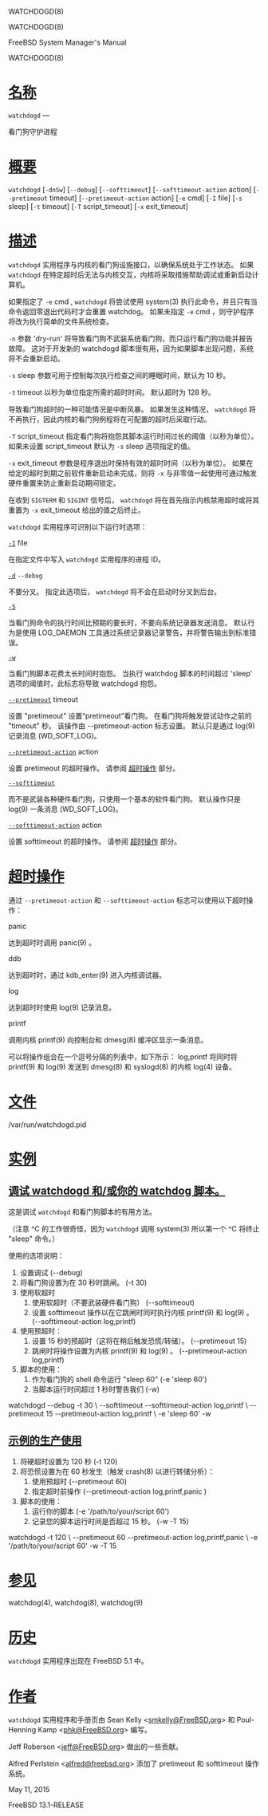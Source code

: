   WATCHDOGD(8)  

WATCHDOGD(8)

FreeBSD System Manager's Manual

WATCHDOGD(8)

[名称](#__u540D___u79F0_)
=======================

`watchdogd` —

看门狗守护进程

[概要](#__u6982___u8981_)
=======================

`watchdogd` \[`-dnSw`\] \[`--debug`\] \[`--softtimeout`\] \[`--softtimeout-action` action\] \[`--pretimeout` timeout\] \[`--pretimeout-action` action\] \[`-e` cmd\] \[`-I` file\] \[`-s` sleep\] \[`-t` timeout\] \[`-T` script\_timeout\] \[`-x` exit\_timeout\]

[描述](#__u63CF___u8FF0_)
=======================

`watchdogd` 实用程序与内核的看门狗设施接口，以确保系统处于工作状态。 如果 `watchdogd` 在特定超时后无法与内核交互，内核将采取措施帮助调试或重新启动计算机。

如果指定了 `-e` cmd , `watchdogd` 将尝试使用 system(3) 执行此命令，并且只有当命令返回零退出代码时才会重置 watchdog。 如果未指定 `-e` cmd ，则守护程序将改为执行简单的文件系统检查。

`-n` 参数 'dry-run' 将导致看门狗不武装系统看门狗，而只运行看门狗功能并报告故障。 这对于开发新的 watchdogd 脚本很有用，因为如果脚本出现问题，系统将不会重新启动。

`-s` sleep 参数可用于控制每次执行检查之间的睡眠时间，默认为 10 秒。

`-t` timeout 以秒为单位指定所需的超时时间。 默认超时为 128 秒。

导致看门狗超时的一种可能情况是中断风暴。 如果发生这种情况， `watchdogd` 将不再执行，因此内核的看门狗例程将在可配置的超时后采取行动。

`-T` script\_timeout 指定看门狗将抱怨其脚本运行时间过长的阈值（以秒为单位）。 如果未设置 script\_timeout 默认为 `-s` sleep 选项指定的值。

`-x` exit\_timeout 参数是程序退出时保持有效的超时时间（以秒为单位）。 如果在给定的超时到期之前软件重新启动未完成，则将 `-x` 与非零值一起使用可通过触发硬件重置来防止重新启动期间锁定。

在收到 `SIGTERM` 和 `SIGINT` 信号后， `watchdogd` 将在首先指示内核禁用超时或将其重置为 `-x` exit\_timeout 给出的值之后终止。

`watchdogd` 实用程序可识别以下运行时选项：

[`-I`](#I) file

在指定文件中写入 `watchdogd` 实用程序的进程 ID。

[`-d`](#d) `--debug`

不要分叉。 指定此选项后， `watchdogd` 将不会在启动时分叉到后台。

[`-S`](#S)

当看门狗命令的执行时间比预期的要长时，不要向系统记录器发送消息。 默认行为是使用 LOG\_DAEMON 工具通过系统记录器记录警告，并将警告输出到标准错误。

[`-w`](#w)

当看门狗脚本花费太长时间时抱怨。 当执行 watchdog 脚本的时间超过 'sleep' 选项的阈值时，此标志将导致 watchdogd 抱怨。

[`--pretimeout`](#-pretimeout) timeout

设置 "pretimeout" 设置“pretimeout”看门狗。 在看门狗将触发尝试动作之前的 "timeout" 秒。 该操作由 --pretimeout-action 标志设置。 默认只是通过 log(9) 记录消息 (WD\_SOFT\_LOG)。

[`--pretimeout-action`](#-pretimeout-action) action

设置 pretimeout 的超时操作。 请参阅 [超时操作](#__u8D85___u65F6___u64CD___u4F5C_) 部分。

[`--softtimeout`](#-softtimeout)

而不是武装各种硬件看门狗，只使用一个基本的软件看门狗。 默认操作只是 log(9) 一条消息 (WD\_SOFT\_LOG)。

[`--softtimeout-action`](#-softtimeout-action) action

设置 softtimeout 的超时操作。 请参阅 [超时操作](#__u8D85___u65F6___u64CD___u4F5C_) 部分。

[超时操作](#__u8D85___u65F6___u64CD___u4F5C_)
=========================================

通过 `--pretimeout-action` 和 `--softtimeout-action` 标志可以使用以下超时操作：

panic

达到超时时调用 panic(9) 。

ddb

达到超时时，通过 kdb\_enter(9) 进入内核调试器。

log

达到超时时使用 log(9) 记录消息。

printf

调用内核 printf(9) 向控制台和 dmesg(8) 缓冲区显示一条消息。

可以将操作组合在一个逗号分隔的列表中，如下所示： log,printf 将同时将 printf(9) 和 log(9) 发送到 dmesg(8) 和 syslogd(8) 的内核 log(4) 设备。

[文件](#__u6587___u4EF6_)
=======================

/var/run/watchdogd.pid

[实例](#__u5B9E___u4F8B_)
=======================

[调试 watchdogd 和/或你的 watchdog 脚本。](#__u8C03___u8BD5__watchdogd___u548C_/__u6216___u4F60___u7684__watchdog___u811A___u672C___u3002_)
----------------------------------------------------------------------------------------------------------------------------------

这是调试 `watchdogd` 和看门狗脚本的有用方法。

（注意 ^C 的工作很奇怪，因为 `watchdogd` 调用 system(3) 所以第一个 ^C 将终止 "sleep" 命令。）

使用的选项说明：

1.  设置调试 (--debug)
2.  将看门狗设置为在 30 秒时跳闸。 (-t 30)
3.  使用软超时
    1.  使用软超时（不要武装硬件看门狗） (--softtimeout)
    2.  设置 softtimeout 操作以在它跳闸时同时执行内核 printf(9) 和 log(9) 。 (--softtimeout-action log,printf)
4.  使用预超时：
    1.  设置 15 秒的预超时（这将在稍后触发恐慌/转储）。 (--pretimeout 15)
    2.  跳闸时将操作设置为内核 printf(9) 和 log(9) 。 (--pretimeout-action log,printf)
5.  脚本的使用：
    1.  作为看门狗的 shell 命令运行 "sleep 60" (-e 'sleep 60')
    2.  当脚本运行时间超过 1 秒时警告我们 (-w)

watchdogd --debug -t 30 \\ --softtimeout --softtimeout-action log,printf \\ --pretimeout 15 --pretimeout-action log,printf \\ -e 'sleep 60' -w 

[示例的生产使用](#__u793A___u4F8B___u7684___u751F___u4EA7___u4F7F___u7528_)
--------------------------------------------------------------------

1.  将硬超时设置为 120 秒 (-t 120)
2.  将恐慌设置为在 60 秒发生（触发 crash(8) 以进行转储分析）：
    1.  使用预超时 (--pretimeout 60)
    2.  指定超时前操作 (--pretimeout-action log,printf,panic )
3.  脚本的使用：
    1.  运行你的脚本 (-e '/path/to/your/script 60')
    2.  记录您的脚本运行时间是否超过 15 秒。 (-w -T 15)

watchdogd -t 120 \\ --pretimeout 60 --pretimeout-action log,printf,panic \\ -e '/path/to/your/script 60' -w -T 15 

[参见](#__u53C2___u89C1_)
=======================

watchdog(4), watchdog(8), watchdog(9)

[历史](#__u5386___u53F2_)
=======================

`watchdogd` 实用程序出现在 FreeBSD 5.1 中。

[作者](#__u4F5C___u8005_)
=======================

`watchdogd` 实用程序和手册页由 Sean Kelly <[smkelly@FreeBSD.org](mailto:smkelly@FreeBSD.org)\> 和 Poul-Henning Kamp <[phk@FreeBSD.org](mailto:phk@FreeBSD.org)\> 编写。

Jeff Roberson <[jeff@FreeBSD.org](mailto:jeff@FreeBSD.org)\> 做出的一些贡献。

Alfred Perlstein <[alfred@freebsd.org](mailto:alfred@freebsd.org)\> 添加了 pretimeout 和 softtimeout 操作系统。

May 11, 2015

FreeBSD 13.1-RELEASE